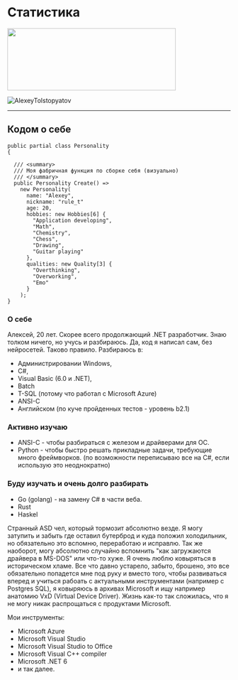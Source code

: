 # Статистика
<p>
  <img height="140em" width="380em" src="https://github-readme-stats.vercel.app/api/top-langs/?username=AlexeyTolstopyatov&layout=compact&langs_count=7&theme=dark"/>
</p>

<p>
  <img align="center" src="https://readmestats.999857.xyz/api?username=AlexeyTolstopyatov&show_icons=true&locale=en&theme=dark" alt="AlexeyTolstopyatov" />
</p>
<hr/>

## Кодом о себе

```CSharp
public partial class Personality
{

  /// <summary>
  /// Моя фабричная функция по сборке себя (визуально)
  /// </summary>
  public Personality Create() =>
    new Personality(
      name: "Alexey",
      nickname: "rule_t"
      age: 20,
      hobbies: new Hobbies[6] {
        "Application developing",
        "Math",
        "Chemistry",
        "Chess",
        "Drawing",
        "Guitar playing"
      },
      qualities: new Quality[3] {
        "Overthinking",
        "Overworking",
        "Emo"
      }
    );
}
```

### О себе
Алексей, 20 лет. Скорее всего продолжающий .NET разработчик. Знаю толком ничего, но учусь и разбираюсь. Да, код я написал сам, без нейросетей. Таково правило.
Разбираюсь в:
 - Администрировании Windows,
 - C#, 
 - Visual Basic (6.0 и .NET),
 - Batch
 - T-SQL (потому что работал с Microsoft Azure)
 - ANSI-C
 - Английском (по куче пройденных тестов - уровень b2.1)

### Активно изучаю 
 - ANSI-C - чтобы разбираться с железом и драйверами для ОС.
 - Python - чтобы быстро решать прикладные задачи, требующие много фреймворков. (по возможности переписываю все на C#, если использую это неоднократно)

### Буду изучать и очень долго разбирать
 - Go (golang) - на замену C# в части веба.
 - Rust
 - Haskel

Странный ASD чел, который тормозит абсолютно везде. Я могу затупить и забыть где оставил бутерброд и куда положил холодильник, но
обязательно это вспомню, переработаю и исправлю. Так же наоборот, могу абсолютно случайно вспомнить "как загружаются драйвера в MS-DOS" или что-то хуже.
Я очень люблю ковыряться в историческом хламе. Все что давно устарело, забыто, брошено, это все обязательно попадется мне под руку 
и вместо того, чтобы развиваться вперед и учиться рабоать с актуальными инструментами (например с Postgres SQL), я ковыряюсь в архивах Microsoft и
ищу например анатомию VxD (Virtual Device Driver). Жизнь как-то так сложилась, что я не могу никак распрощаться с продуктами Microsoft.

Мои инструменты:
 - Microsoft Azure
 - Microsoft Visual Studio
 - Microsoft Visual Studio to Office
 - Microsoft Visual C++ compiler
 - Microsoft .NET 6
 - и так далее.

<p>&nbsp;</p>

<!--
**AlexeyTolstopyatov/AlexeyTolstopyatov** is a ✨ _special_ ✨ repository because its `README.md` (this file) appears on your GitHub profile.

Here are some ideas to get you started:

- 🔭 I’m currently working on ...
- 🌱 I’m currently learning ...
- 👯 I’m looking to collaborate on ...
- 🤔 I’m looking for help with ...
- 💬 Ask me about ...
- 📫 How to reach me: ...
- 😄 Pronouns: ...
- ⚡ Fun fact: ...
-->
